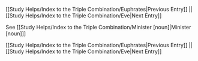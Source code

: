 [[Study Helps/Index to the Triple Combination/Euphrates|Previous Entry]]  ||  [[Study Helps/Index to the Triple Combination/Eve|Next Entry]]

 See [[Study Helps/Index to the Triple Combination/Minister [noun]|Minister [noun]]]

[[Study Helps/Index to the Triple Combination/Euphrates|Previous Entry]]  ||  [[Study Helps/Index to the Triple Combination/Eve|Next Entry]]